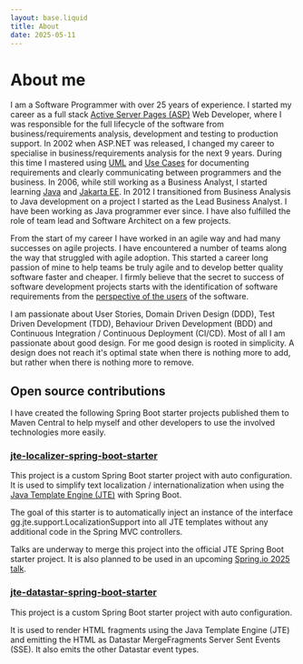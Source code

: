 ```yaml
---
layout: base.liquid
title: About
date: 2025-05-11
---
```


# About me

I am a Software Programmer with over 25 years of experience. I started my career as a full stack [Active Server Pages (ASP)](https://en.wikipedia.org/wiki/Active_Server_Pages) Web Developer, where I was responsible for the full lifecycle of the software from business/requirements analysis, development and testing to production support. In 2002 when ASP.NET was released, I changed my career to specialise in business/requirements analysis for the next 9 years. During this time I mastered using [UML](https://en.wikipedia.org/wiki/Unified_Modeling_Language) and [Use Cases](https://en.wikipedia.org/wiki/Use_case) for documenting requirements and clearly communicating between programmers and the business. In 2006, while still working as a Business Analyst, I started learning [Java](https://en.wikipedia.org/wiki/Java_(programming_language)) and [Jakarta EE](https://en.wikipedia.org/wiki/Jakarta_EE). In 2012 I transitioned from Business Analysis to Java development on a project I started as the Lead Business Analyst. I have been working as Java programmer ever since. I have also fulfilled the role of team lead and Software Architect on a few projects.

From the start of my career I have worked in an agile way and had many successes on agile projects. I have encountered a number of teams along the way that struggled with agile adoption. This started a career long passion of mine to help teams be truly agile and to develop better quality software faster and cheaper. I firmly believe that the secret to success of software development projects starts with the identification of software requirements from the [perspective of the users](/posts/user-stories-confusion/) of the software.

I am passionate about User Stories, Domain Driven Design (DDD), Test Driven Development (TDD), Behaviour Driven Development (BDD) and Continuous Integration / Continuous Deployment (CI/CD). Most of all I am passionate about good design. For me good design is rooted in simplicity. A design does not reach it's optimal state when there is nothing more to add, but rather when there is nothing more to remove.

## Open source contributions

I have created the following Spring Boot starter projects published them to Maven Central to help myself and other developers to use the involved technologies more easily.

### [jte-localizer-spring-boot-starter](https://github.com/Gadnex/jte-localizer-spring-boot-starter)

This project is a custom Spring Boot starter project with auto configuration. It is used to simplify text localization / internationalization when using the [Java Template Engine (JTE)](https://jte.gg/) with Spring Boot.

The goal of this starter is to automatically inject an instance of the interface gg.jte.support.LocalizationSupport into all JTE templates without any additional code in the Spring MVC controllers.

Talks are underway to merge this project into the official JTE Spring Boot starter project. It is also planned to be used in an upcoming [Spring.io 2025 talk](https://2025.springio.net/sessions/bring-back-the-joy-in-web-development-with-htmx-and-hypermedia-driven-applications/).

### [jte-datastar-spring-boot-starter](https://github.com/Gadnex/jte-datastar-spring-boot-starter)

This project is a custom Spring Boot starter project with auto configuration.

It is used to render HTML fragments using the Java Template Engine (JTE) and emitting the HTML as Datastar MergeFragments Server Sent Events (SSE). It also emits the other Datastar event types.